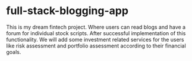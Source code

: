 # full-stack-blogging-app
This is my dream fintech project. Where users can read blogs and have a forum for individual stock scripts. After successful implementation of this functionality. We will add some investment related services  for the users like risk assessment and portfolio assessment according to their financial goals.
